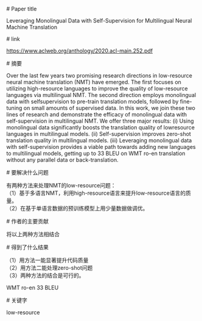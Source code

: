 # Paper title

Leveraging Monolingual Data with Self-Supervision for Multilingual Neural Machine Translation

# link

https://www.aclweb.org/anthology/2020.acl-main.252.pdf

# 摘要

Over the last few years two promising research directions in low-resource neural machine translation (NMT) have emerged. The first focuses on utilizing high-resource languages to improve the quality of low-resource languages via multilingual NMT. The second direction employs monolingual data with selfsupervision to pre-train translation models, followed by fine-tuning on small amounts of supervised data. In this work, we join these two lines of research and demonstrate the efficacy of monolingual data with self-supervision in multilingual NMT. We offer three major results: (i) Using monolingual data significantly boosts the translation quality of lowresource languages in multilingual models. (ii) Self-supervision improves zero-shot translation quality in multilingual models. (iii) Leveraging monolingual data with self-supervision provides a viable path towards adding new languages to multilingual models, getting up to 33 BLEU on WMT ro-en translation without any parallel data or back-translation. 

# 要解决什么问题

有两种方法来处理NMT的low-resource问题：  
（1）基于多语言NMT，利用high-resource语言来提升low-resource语言的质量。  
（2）在基于单语言数据的预训练模型上用少量数据做调优。  

# 作者的主要贡献  

将以上两种方法相结合  

# 得到了什么结果

（1）用方法一能显著提升代码质量  
（2）用方法二能处理zero-shot问题  
（3）两种方法的结合是可行的。  

WMT ro-en     33 BLEU  

# 关键字

low-resource